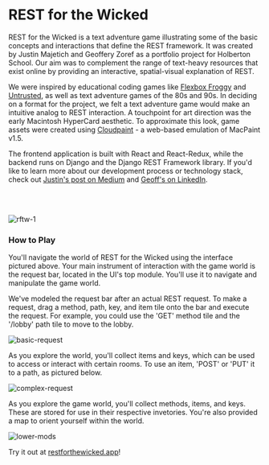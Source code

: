 # REST for the Wicked
REST for the Wicked is a text adventure game illustrating some of the basic concepts and interactions that define the REST framework. It was created by Justin Majetich and Geoffery Zoref as a portfolio project for Holberton School. Our aim was to complement the range of text-heavy resources that exist online by providing an interactive, spatial-visual explanation of REST.

We were inspired by educational coding games like [Flexbox Froggy](https://flexboxfroggy.com/) and [Untrusted](https://alexnisnevich.github.io/untrusted/), as well as text adventure games of the 80s and 90s. In deciding on a format for the project, we felt a text adventure game would make an intuitive analog to REST interaction. A touchpoint for art direction was the early Macintosh HyperCard aesthetic. To approximate this look, game assets were created using [Cloudpaint](https://www.cloudpaint.com/classic) - a web-based emulation of MacPaint v1.5.

The frontend application is built with React and React-Redux, while the backend runs on Django and the Django REST Framework library. If you'd like to learn more about our development process or technology stack, check out [Justin's post on Medium](https://medium.com/@justinmajetich/rest-for-the-wicked-a-narrative-introduction-to-the-rest-framework-fc1668877a48) and [Geoff's on LinkedIn](https://www.linkedin.com/pulse/making-rest-wicked-geoffrey-zoref/).  
  
</br >
</br >

![rftw-1](https://github.com/justinmajetich/rest-for-the-wicked/blob/master/backend/static/images/gifs/full-demo.gif)

### How to Play
You'll navigate the world of REST for the Wicked using the interface pictured above. Your main instrument of interaction with the game world is the request bar, located in the UI's top module. You'll use it to navigate and manipulate the game world.

We've modeled the request bar after an actual REST request. To make a request, drag a method, path, key, and item tile onto the bar and execute the request. For example, you could use the 'GET' method tile and the '/lobby' path tile to move to the lobby.

![basic-request](https://github.com/justinmajetich/rest-for-the-wicked/blob/master/backend/static/images/gifs/basic-request.gif)

As you explore the world, you'll collect items and keys, which can be used to access or interact with certain rooms. To use an item, 'POST' or 'PUT' it to a path, as pictured below.

![complex-request](https://github.com/justinmajetich/rest-for-the-wicked/blob/master/backend/static/images/gifs/complex-request.gif)

As you explore the game world, you'll collect methods, items, and keys. These are stored for use in their respective invetories. You're also provided a map to orient yourself within the world.

![lower-mods](https://github.com/justinmajetich/rest-for-the-wicked/blob/master/backend/static/images/gifs/lower-mods.gif)

Try it out at [restforthewicked.app](https://www.restforthewicked.app/)!
